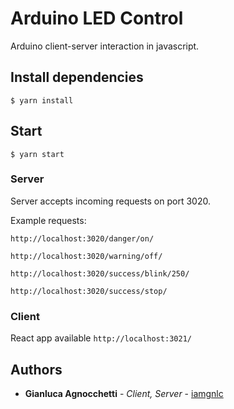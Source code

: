 # Arduino LED Control

Arduino client-server interaction in javascript.

## Install dependencies

```
$ yarn install
```

## Start

```
$ yarn start
```

### Server

Server accepts incoming requests on port 3020.

Example requests:

```
http://localhost:3020/danger/on/

http://localhost:3020/warning/off/

http://localhost:3020/success/blink/250/

http://localhost:3020/success/stop/
```

### Client

React app available `http://localhost:3021/`

## Authors

- **Gianluca Agnocchetti** - _Client, Server_ -
  [iamgnlc](https://github.com/iamgnlc)
